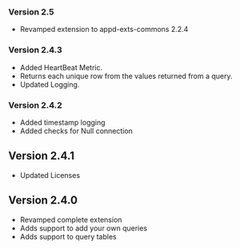 ### Version 2.5
* Revamped extension to appd-exts-commons 2.2.4

### Version 2.4.3
  * Added HeartBeat Metric.
  * Returns each unique row from the values returned from a query.
  * Updated Logging.


### Version 2.4.2

* Added timestamp logging
* Added checks for Null connection


## Version 2.4.1

* Updated Licenses

## Version 2.4.0

* Revamped complete extension
* Adds support to add your own queries
* Adds support to query tables